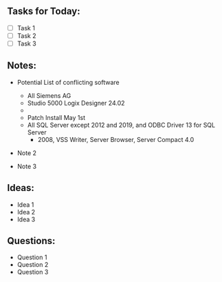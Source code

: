 ## Tasks for Today:

- [ ] Task 1
- [ ] Task 2
- [ ] Task 3

## Notes:

- Potential List of conflicting software 
	- All Siemens AG
	- Studio 5000 Logix Designer 24.02
	- 
	- Patch Install May 1st
	- All SQL Server except 2012 and 2019, and ODBC Driver 13 for SQL Server
		- 2008, VSS Writer, Server Browser, Server Compact 4.0

- Note 2
- Note 3

## Ideas:

- Idea 1
- Idea 2
- Idea 3

## Questions:

- Question 1
- Question 2
- Question 3